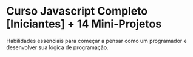 # Curso Javascript Completo [Iniciantes] + 14 Mini-Projetos

Habilidades essenciais para começar a pensar como um programador e desenvolver sua lógica de programação.
